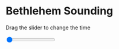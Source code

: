 <h1>Bethlehem Sounding</h1>
<p>Drag the slider to change the time</p>

<div class="slidecontainer">
<input oninput='setImage(this)' class="slider" type="range" min="0" max="7" value="0" step="1" />
<img id='img'/>
</div>

<script>
var img = document.getElementById('img');
var img_array = ['/assets/images/skwt/skd_bet_wrfout_d01_2020-06-23_12:00:00.png',
'/assets/images/skwt/skd_bet_wrfout_d01_2020-06-23_18:00:00.png',
'/assets/images/skwt/skd_bet_wrfout_d01_2020-06-24_00:00:00.png',
'/assets/images/skwt/skd_bet_wrfout_d01_2020-06-24_06:00:00.png',
'/assets/images/skwt/skd_bet_wrfout_d01_2020-06-24_12:00:00.png',
'/assets/images/skwt/skd_bet_wrfout_d01_2020-06-24_18:00:00.png',
'/assets/images/skwt/skd_bet_wrfout_d01_2020-06-25_00:00:00.png',];
function setImage(obj)
{
        var value = obj.value;
        img.src = img_array[value];

}
</script>
